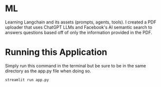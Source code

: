 # ML

Learning Langchain and its assets (prompts, agents, tools). I created a PDF uploader that uses ChatGPT LLMs and Facebook's AI semantic search to answers questions based off of only the information provided in the PDF.

# Running this Application

Simply run this command in the terminal but be sure to be in the same directory as the app.py file when doing so.

```sh
streamlit run app.py
```
